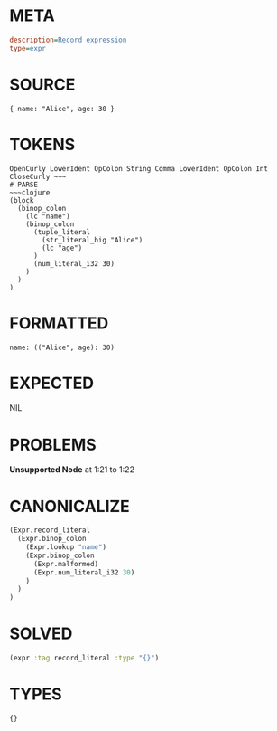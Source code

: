 # META
~~~ini
description=Record expression
type=expr
~~~
# SOURCE
~~~roc
{ name: "Alice", age: 30 }
~~~
# TOKENS
~~~text
OpenCurly LowerIdent OpColon String Comma LowerIdent OpColon Int CloseCurly ~~~
# PARSE
~~~clojure
(block
  (binop_colon
    (lc "name")
    (binop_colon
      (tuple_literal
        (str_literal_big "Alice")
        (lc "age")
      )
      (num_literal_i32 30)
    )
  )
)
~~~
# FORMATTED
~~~roc
name: (("Alice", age): 30)
~~~
# EXPECTED
NIL
# PROBLEMS
**Unsupported Node**
at 1:21 to 1:22

# CANONICALIZE
~~~clojure
(Expr.record_literal
  (Expr.binop_colon
    (Expr.lookup "name")
    (Expr.binop_colon
      (Expr.malformed)
      (Expr.num_literal_i32 30)
    )
  )
)
~~~
# SOLVED
~~~clojure
(expr :tag record_literal :type "{}")
~~~
# TYPES
~~~roc
{}
~~~
